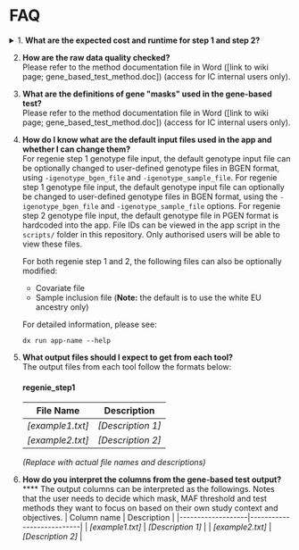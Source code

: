 # FAQ

<details>
<summary>1. <strong>What are the expected cost and runtime for step 1 and step 2?</strong></summary>

- For step 1 job in white EU ancestry (the default setting) with at most 3 traits on a high priority job: **7.5 hr, £1.7**
- For step 2 genome-wide gene-based test, in ~400k white EU ancestry (the default setting) with at most 3 phenotypes on a high priority job: **xxx hr, £xxx**
- For step 2 genome-wide per-variant test, in ~400k white EU ancestry (the default setting) with at most 3 phenotypes on a high priority job: **4.5 hr, £0.6**

Factors that will affect run time and cost:
  i. **Definition for "job priority" will affect cost:**
    - Low priority is recommended for gene-based tests.
    - High priority is recommended for step 1, unless the job is run in a smaller sub-sample (<100K).
    - High priority is recommended for step 2 per-variant test, unless the job is run in a subsample (<100K).

  ii. **Sample size will affect runtime and cost:**
    - Smaller samples will run quicker.

  iii. **Number of phenotypes included in one job will non-linearly affect the runtime for regenie step 1.**

</details>
    
2.  **How are the raw data quality checked?**  
    Please refer to the method documentation file in Word ([link to wiki page; gene_based_test_method.doc]) (access for IC internal users only).

3. **What are the definitions of gene "masks" used in the gene-based test?**  
    Please refer to the method documentation file in Word ([link to wiki page; gene_based_test_method.doc]) (access for IC internal users only).

4. **How do I know what are the default input files used in the app and whether I can change them?**  
    For regenie step 1 genotype file input, the default genotype input file can be optionally changed to user-defined genotype files in BGEN format, using `-igenotype_bgen_file` and `-igenotype_sample_file`.
    For regenie step 1 genotype file input, the default genotype input file can optionally be changed to user-defined genotype files in BGEN format, using the `-igenotype_bgen_file` and `-igenotype_sample_file` options.
    For regenie step 2 genotype file input, the default genotype file in PGEN format is hardcoded into the app. File IDs can be viewed in the app script in the `scripts/` folder in this repository. Only authorised users will be able to view these files.

    For both regenie step 1 and 2, the following files can also be optionally modified:
    - Covariate file
    - Sample inclusion file (**Note:** the default is to use the white EU ancestry only)

    For detailed information, please see:  
    ```
    dx run app-name --help
    ```

5. **What output files should I expect to get from each tool?**  
    The output files from each tool follow the formats below:

    #### regenie_step1

    | File Name         | Description                |
    |-------------------|---------------------------|
    | *[example1.txt]*  | *[Description 1]*         |
    | *[example2.txt]*  | *[Description 2]*         |

    *(Replace with actual file names and descriptions)*

6. **How do you interpret the columns from the gene-based test output?**  
    **** The output columns can be interpreted as the followings. Notes that the user needs to decide which mask, MAF threshold and test methods they want to focus on based on their own study context and objectives. 
    | Column name       | Description                |
    |-------------------|---------------------------|
    | *[example1.txt]*  | *[Description 1]*         |
    | *[example2.txt]*  | *[Description 2]*         |

